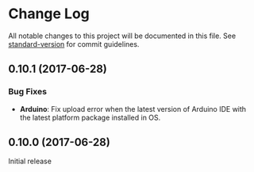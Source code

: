 # Change Log

All notable changes to this project will be documented in this file.
See [standard-version](https://github.com/conventional-changelog/standard-version) for commit guidelines.

<a name="0.10.1"></a>
## 0.10.1 (2017-06-28)

### Bug Fixes

* **Arduino**: Fix upload error when the latest version of Arduino IDE with the latest platform package installed in OS.

<a name="0.10.0"></a>
## 0.10.0 (2017-06-28)

Initial release
